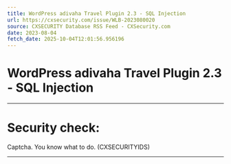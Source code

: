 ```yaml
---
title: WordPress adivaha Travel Plugin 2.3 - SQL Injection
url: https://cxsecurity.com/issue/WLB-2023080020
source: CXSECURITY Database RSS Feed - CXSecurity.com
date: 2023-08-04
fetch_date: 2025-10-04T12:01:56.956196
---
```


# WordPress adivaha Travel Plugin 2.3 - SQL Injection

---

# Security check:

Captcha. You know what to do. (CXSECURITYIDS)

---